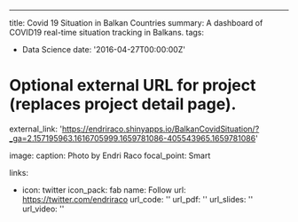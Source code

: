  ---
title: Covid 19 Situation in Balkan Countries
summary: A dashboard of COVID19 real-time situation tracking in Balkans.
tags:
  - Data Science
date: '2016-04-27T00:00:00Z'

# Optional external URL for project (replaces project detail page).
external_link: 'https://endriraco.shinyapps.io/BalkanCovidSituation/?_ga=2.157195963.1616705999.1659781086-405543965.1659781086'

image:
  caption: Photo by Endri Raco
  focal_point: Smart

links:
  - icon: twitter
    icon_pack: fab
    name: Follow
    url: https://twitter.com/endriraco
url_code: ''
url_pdf: ''
url_slides: ''
url_video: ''
